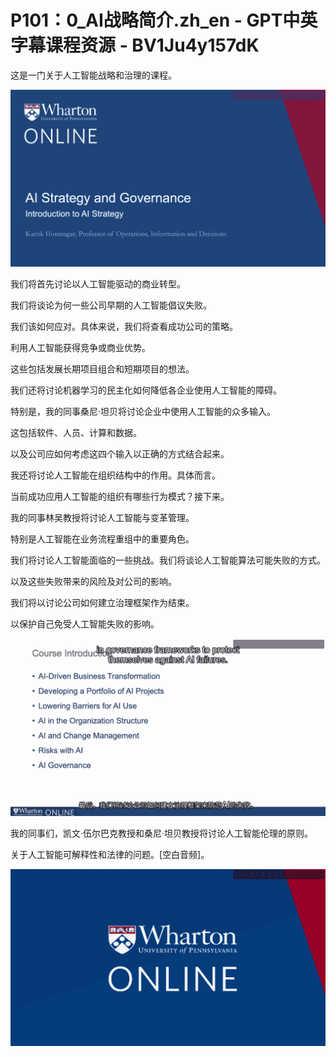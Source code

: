 # P101：0_AI战略简介.zh_en - GPT中英字幕课程资源 - BV1Ju4y157dK

这是一门关于人工智能战略和治理的课程。

![](img/edb707a9d4aaa567ee1914ccd835b37f_1.png)

我们将首先讨论以人工智能驱动的商业转型。

我们将谈论为何一些公司早期的人工智能倡议失败。

我们该如何应对。具体来说，我们将查看成功公司的策略。

利用人工智能获得竞争或商业优势。

这些包括发展长期项目组合和短期项目的想法。

我们还将讨论机器学习的民主化如何降低各企业使用人工智能的障碍。

特别是，我的同事桑尼·坦贝将讨论企业中使用人工智能的众多输入。

这包括软件、人员、计算和数据。

以及公司应如何考虑这四个输入以正确的方式结合起来。

我还将讨论人工智能在组织结构中的作用。具体而言。

当前成功应用人工智能的组织有哪些行为模式？接下来。

我的同事林吴教授将讨论人工智能与变革管理。

特别是人工智能在业务流程重组中的重要角色。

我们将讨论人工智能面临的一些挑战。我们将谈论人工智能算法可能失败的方式。

以及这些失败带来的风险及对公司的影响。

我们将以讨论公司如何建立治理框架作为结束。

以保护自己免受人工智能失败的影响。

![](img/edb707a9d4aaa567ee1914ccd835b37f_3.png)

我的同事们，凯文·伍尔巴克教授和桑尼·坦贝教授将讨论人工智能伦理的原则。

关于人工智能可解释性和法律的问题。[空白音频]。

![](img/edb707a9d4aaa567ee1914ccd835b37f_5.png)
